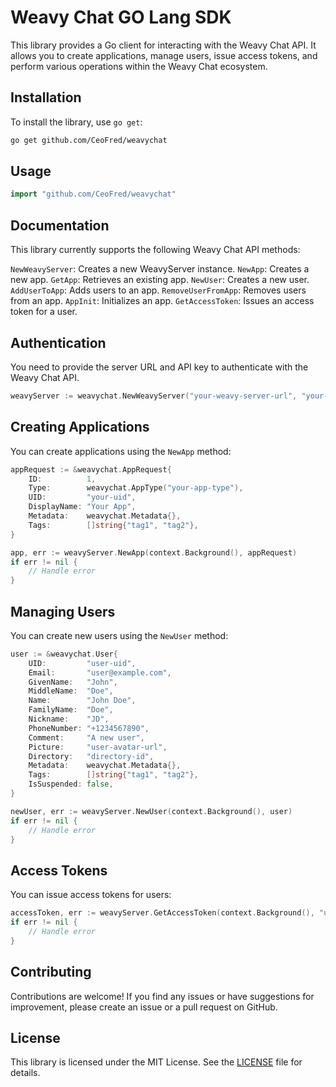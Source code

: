 # Weavy Chat GO Lang SDK

This library provides a Go client for interacting with the Weavy Chat API. It allows you to create applications, manage users, issue access tokens, and perform various operations within the Weavy Chat ecosystem.

## Installation

To install the library, use `go get`:

```bash
go get github.com/CeoFred/weavychat
```

## Usage

```go
import "github.com/CeoFred/weavychat"
```

## Documentation 
This library currently supports the following Weavy Chat API methods:

`NewWeavyServer`: Creates a new WeavyServer instance.
`NewApp`: Creates a new app.
`GetApp`: Retrieves an existing app.
`NewUser`: Creates a new user.
`AddUserToApp`: Adds users to an app.
`RemoveUserFromApp`: Removes users from an app.
`AppInit`: Initializes an app.
`GetAccessToken`: Issues an access token for a user.

## Authentication

You need to provide the server URL and API key to authenticate with the Weavy Chat API.

```go
weavyServer := weavychat.NewWeavyServer("your-weavy-server-url", "your-api-key")
```

## Creating Applications

You can create applications using the `NewApp` method:

```go
appRequest := &weavychat.AppRequest{
    ID:          1,
    Type:        weavychat.AppType("your-app-type"),
    UID:         "your-uid",
    DisplayName: "Your App",
    Metadata:    weavychat.Metadata{},
    Tags:        []string{"tag1", "tag2"},
}

app, err := weavyServer.NewApp(context.Background(), appRequest)
if err != nil {
    // Handle error
}
```

## Managing Users

You can create new users using the `NewUser` method:

```go
user := &weavychat.User{
    UID:         "user-uid",
    Email:       "user@example.com",
    GivenName:   "John",
    MiddleName:  "Doe",
    Name:        "John Doe",
    FamilyName:  "Doe",
    Nickname:    "JD",
    PhoneNumber: "+1234567890",
    Comment:     "A new user",
    Picture:     "user-avatar-url",
    Directory:   "directory-id",
    Metadata:    weavychat.Metadata{},
    Tags:        []string{"tag1", "tag2"},
    IsSuspended: false,
}

newUser, err := weavyServer.NewUser(context.Background(), user)
if err != nil {
    // Handle error
}
```

## Access Tokens

You can issue access tokens for users:

```go
accessToken, err := weavyServer.GetAccessToken(context.Background(), "user-uid", 3600)
if err != nil {
    // Handle error
}
```

## Contributing

Contributions are welcome! If you find any issues or have suggestions for improvement, please create an issue or a pull request on GitHub.

## License

This library is licensed under the MIT License. See the [LICENSE](LICENSE) file for details.